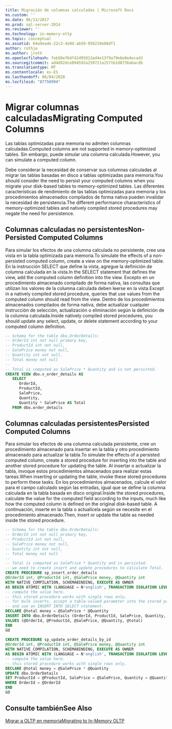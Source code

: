 ```yaml
---
title: Migración de columnas calculadas | Microsoft Docs
ms.custom: ''
ms.date: 06/13/2017
ms.prod: sql-server-2014
ms.reviewer: ''
ms.technology: in-memory-oltp
ms.topic: conceptual
ms.assetid: 64a9eade-22c3-4a9d-ab50-956219e08df1
author: rothja
ms.author: jroth
ms.openlocfilehash: feb50ef64f42d95913ad4e13f9a79e6e0e4ecad3
ms.sourcegitcommit: ad4d92dce894592a259721a1571b1d8736abacdb
ms.translationtype: MT
ms.contentlocale: es-ES
ms.lasthandoff: 08/04/2020
ms.locfileid: "87750994"
---
```

# <a name="migrating-computed-columns"></a><span data-ttu-id="c66e0-102">Migrar columnas calculadas</span><span class="sxs-lookup"><span data-stu-id="c66e0-102">Migrating Computed Columns</span></span>
  <span data-ttu-id="c66e0-103">Las tablas optimizadas para memoria no admiten columnas calculadas.</span><span class="sxs-lookup"><span data-stu-id="c66e0-103">Computed columns are not supported in memory-optimized tables.</span></span> <span data-ttu-id="c66e0-104">Sin embargo, puede simular una columna calculada.</span><span class="sxs-lookup"><span data-stu-id="c66e0-104">However, you can simulate a computed column.</span></span>  
  
 <span data-ttu-id="c66e0-105">Debe considerar la necesidad de conservar sus columnas calculadas al migrar las tablas basadas en disco a tablas optimizadas para memoria.</span><span class="sxs-lookup"><span data-stu-id="c66e0-105">You should consider the need to persist your computed columns when you migrate your disk-based tables to memory-optimized tables.</span></span> <span data-ttu-id="c66e0-106">Las diferentes características de rendimiento de las tablas optimizadas para memoria y los procedimientos almacenados compilados de forma nativa pueden invalidar la necesidad de persistencia.</span><span class="sxs-lookup"><span data-stu-id="c66e0-106">The different performance characteristics of memory-optimized tables and natively compiled stored procedures may negate the need for persistence.</span></span>  
  
## <a name="non-persisted-computed-columns"></a><span data-ttu-id="c66e0-107">Columnas calculadas no persistentes</span><span class="sxs-lookup"><span data-stu-id="c66e0-107">Non-Persisted Computed Columns</span></span>  
 <span data-ttu-id="c66e0-108">Para simular los efectos de una columna calculada no persistente, cree una vista en la tabla optimizada para memoria.</span><span class="sxs-lookup"><span data-stu-id="c66e0-108">To simulate the effects of a non-persisted computed column, create a view on the memory-optimized table.</span></span> <span data-ttu-id="c66e0-109">En la instrucción SELECT que define la vista, agregue la definición de columna calculada en la vista.</span><span class="sxs-lookup"><span data-stu-id="c66e0-109">In the SELECT statement that defines the view, add the computed column definition into the view.</span></span> <span data-ttu-id="c66e0-110">Excepto en un procedimiento almacenado compilado de forma nativa, las consultas que utilizan los valores de la columna calculada deben leerse en la vista.</span><span class="sxs-lookup"><span data-stu-id="c66e0-110">Except in a natively compiled stored procedure, queries that use values from the computed column should read from the view.</span></span> <span data-ttu-id="c66e0-111">Dentro de los procedimientos almacenados compilados de forma nativa, debe actualizar cualquier instrucción de selección, actualización o eliminación según la definición de la columna calculada.</span><span class="sxs-lookup"><span data-stu-id="c66e0-111">Inside natively compiled stored procedures, you should update any select, update, or delete statement according to your computed column definition.</span></span>  
  
```sql  
-- Schema for the table dbo.OrderDetails:  
-- OrderId int not null primary key,  
-- ProductId int not null,  
-- SalePrice money not null,  
-- Quantity int not null,  
-- Total money not null  
--  
-- Total is computed as SalePrice * Quantity and is not persisted.  
CREATE VIEW dbo.v_order_details AS  
   SELECT  
      OrderId,  
      ProductId,  
      SalePrice,  
      Quantity,  
      Quantity * SalePrice AS Total  
   FROM dbo.order_details  
```  
  
## <a name="persisted-computed-columns"></a><span data-ttu-id="c66e0-112">Columnas calculadas persistentes</span><span class="sxs-lookup"><span data-stu-id="c66e0-112">Persisted Computed Columns</span></span>  
 <span data-ttu-id="c66e0-113">Para simular los efectos de una columna calculada persistente, cree un procedimiento almacenado para insertar en la tabla y otro procedimiento almacenado para actualizar la tabla.</span><span class="sxs-lookup"><span data-stu-id="c66e0-113">To simulate the effects of a persisted computed column, create a stored procedure for inserting into the table and another stored procedure for updating the table.</span></span> <span data-ttu-id="c66e0-114">Al insertar o actualizar la tabla, invoque estos procedimientos almacenados para realizar estas tareas.</span><span class="sxs-lookup"><span data-stu-id="c66e0-114">When inserting or updating the table, invoke these stored procedures to perform these tasks.</span></span> <span data-ttu-id="c66e0-115">En los procedimientos almacenados, calcule el valor para el campo calculado según las entradas, igual que se define la columna calculada en la tabla basada en disco original.</span><span class="sxs-lookup"><span data-stu-id="c66e0-115">Inside the stored procedures, calculate the value for the computed field according to the inputs, much like how the computed column is defined on the original disk-based table.</span></span> <span data-ttu-id="c66e0-116">A continuación, inserte en la tabla o actualícela según se necesite en el procedimiento almacenado.</span><span class="sxs-lookup"><span data-stu-id="c66e0-116">Then, insert or update the table as needed inside the stored procedure.</span></span>  
  
```sql  
-- Schema for the table dbo.OrderDetails:  
-- OrderId int not null primary key,  
-- ProductId int not null,  
-- SalePrice money not null,  
-- Quantity int not null,  
-- Total money not null  
--  
-- Total is computed as SalePrice * Quantity and is persisted.  
-- we need to create insert and update procedures to calculate Total.  
CREATE PROCEDURE sp_insert_order_details   
@OrderId int, @ProductId int, @SalePrice money, @Quantity int  
WITH NATIVE_COMPILATION, SCHEMABINDING, EXECUTE AS OWNER  
AS BEGIN ATOMIC WITH (LANGUAGE = N'english', TRANSACTION ISOLATION LEVEL = SNAPSHOT)  
-- compute the value here.   
-- this stored procedure works with single rows only.  
-- for bulk inserts, accept a table-valued parameter into the stored procedure  
-- and use an INSERT INTO SELECT statement.  
DECLARE @total money = @SalePrice * @Quantity  
INSERT INTO dbo.OrderDetails (OrderId, ProductId, SalePrice, Quantity, Total)  
VALUES (@OrderId, @ProductId, @SalePrice, @Quantity, @total)  
END  
GO  
  
CREATE PROCEDURE sp_update_order_details_by_id  
@OrderId int, @ProductId int, @SalePrice money, @Quantity int  
WITH NATIVE_COMPILATION, SCHEMABINDING, EXECUTE AS OWNER  
AS BEGIN ATOMIC WITH (LANGUAGE = N'english', TRANSACTION ISOLATION LEVEL = SNAPSHOT)  
-- compute the value here.   
-- this stored procedure works with single rows only.  
DECLARE @total money = @SalePrice * @Quantity  
UPDATE dbo.OrderDetails   
SET ProductId = @ProductId, SalePrice = @SalePrice, Quantity = @Quantity, Total = @total  
WHERE OrderId = @OrderId  
END  
GO  
```  
  
## <a name="see-also"></a><span data-ttu-id="c66e0-117">Consulte también</span><span class="sxs-lookup"><span data-stu-id="c66e0-117">See Also</span></span>  
 [<span data-ttu-id="c66e0-118">Migrar a OLTP en memoria</span><span class="sxs-lookup"><span data-stu-id="c66e0-118">Migrating to In-Memory OLTP</span></span>](migrating-to-in-memory-oltp.md)  
  
  
